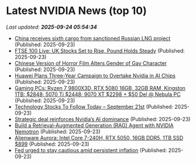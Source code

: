 # Latest NVIDIA News (top 10)
_Last updated: **2025-09-24 05:54:34**_

- [China receives sixth cargo from sanctioned Russian LNG project](https://biztoc.com/x/2119ce2a53fe3f9c) (Published: 2025-09-23)
- [FTSE 100 Live: UK Stocks Set to Rise, Pound Holds Steady](https://biztoc.com/x/ff1c065c13978557) (Published: 2025-09-23)
- [Chinese Version of Horror Film Alters Gender of Gay Character](https://biztoc.com/x/c38f03c8355427cc) (Published: 2025-09-23)
- [Huawei Plans Three-Year Campaign to Overtake Nvidia in AI Chips](https://biztoc.com/x/c2d3ae693783ff76) (Published: 2025-09-23)
- [Gaming PCs: Ryzen 7 9800X3D, RTX 5080 16GB, 32GB RAM, Kingston 1TB: $2848; 5070 Ti $2448; 9070 XT $2298 + $50 Del @ Nebula PC](https://www.ozbargain.com.au/node/925392) (Published: 2025-09-23)
- [Technology Stocks To Follow Today – September 21st](https://www.etfdailynews.com/2025/09/23/technology-stocks-to-follow-today-september-21st/) (Published: 2025-09-23)
- [Strategic deal reinforces Nvidia’s AI dominance](https://m.economictimes.com/markets/stocks/news/strategic-deal-reinforces-nvidias-ai-dominance/nvidia-to-invest-100b-in-openai/slideshow/124061707.cms) (Published: 2025-09-23)
- [Build a Retrieval-Augmented Generation (RAG) Agent with NVIDIA Nemotron](https://developer.nvidia.com/blog/build-a-rag-agent-with-nvidia-nemotron/) (Published: 2025-09-23)
- [Alienware Aurora: Intel Core 7-240H, RTX 5050, 16GB DDR5, 1TB SSD $899](https://slickdeals.net/f/18625693-alienware-aurora-intel-core-7-240h-rtx-5050-16gb-ddr5-1tb-ssd-899) (Published: 2025-09-23)
- [Fed urged to stay cautious amid persistent inflation](https://m.economictimes.com/markets/stocks/news/fed-urged-to-stay-cautious-amid-persistent-inflation/analyst-insights-partnership-risks/slideshow/124061601.cms) (Published: 2025-09-23)
